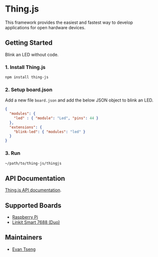 # Thing.js
This framework provides the easiest and fastest way to develop applications for open hardware devices.

## Getting Started
Blink an LED without code.

### 1. Install Thing.js
```sh
npm install thing-js
```

### 2. Setup board.json
Add a new file `board.json` and add the below JSON object to blink an LED.
```json
{
  "modules": {
    "led" : { "module": "Led", "pins": 44 }
  },
  "extensions": {
    "blink-led": { "modules": "led" }
  }
}
```

### 3. Run
```sh
~/path/to/thing-js/thingjs
```

## API Documentation
[Thing.js API documentation][api-doc].

## Supported Boards
* [Raspberry Pi][rpi]
* [Linkit Smart 7688 (Duo)][linkit7688]

## Maintainers
* [Evan Tseng](http://evanxd.io)

[api-doc]: https://thing-js.github.io/doc
[rpi]: https://www.raspberrypi.org
[linkit7688]: https://labs.mediatek.com/site/global/developer_tools/mediatek_linkit_smart_7688/whatis_7688/index.gsp
